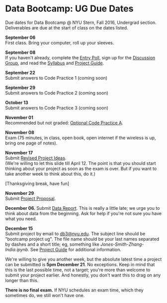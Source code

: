 # Data Bootcamp:  UG Due Dates

Due dates for Data Bootcamp @ NYU Stern, Fall 2016, Undergrad section.  Deliverables are due at the start of class on the dates listed.

**September 06** <br> First class.  Bring your computer, roll up your sleeves.

**September 08** <br> If you haven't already, complete the [Entry Poll](https://docs.google.com/forms/d/e/1FAIpQLSdiVdav2f6RFCiopp3MGHZRX6PKR5MA77z2NrFrdXV8eFFgaQ/viewform), sign up for the [Discussion Group](piazza.com/nyu/fall2016/econub0232), and read the [Syllabus](https://github.com/NYUDataBootcamp/Materials/blob/master/Documents/bootcamp_syllabus.pdf) and [Project Guide](https://github.com/NYUDataBootcamp/Materials/blob/master/Documents/bootcamp_project.pdf).

**September 22** <br> Submit answers to Code Practice 1 (coming soon) <!-- [Code Practice #1](https://github.com/NYUDataBootcamp/Materials/blob/master/Documents/bootcamp_practice_1.pdf). -->

**September 29** <br> Submit answers to Code Practice 2 (coming soon) <!-- [Code Practice #2](https://github.com/NYUDataBootcamp/Materials/blob/master/Documents/bootcamp_practice_2.pdf). -->

**October 13** <br> Submit answers to Code Practice 3 (coming soon) <!-- [Code Practice #3](https://github.com/NYUDataBootcamp/Materials/blob/master/Documents/bootcamp_practice_3.pdf). -->

**November 01** <br> Recommended but not graded:  [Optional Code Practice A](https://github.com/NYUDataBootcamp/Materials/blob/master/Code/IPython/bootcamp_practice_a.ipynb).

**November 08** <br> Exam (75 minutes, in class, open book, open internet if the wireless is up, bring one page of notes).

**November 17** <br> Submit [Revised Project Ideas](https://github.com/NYUDataBootcamp/Materials/blob/master/Documents/bootcamp_project.pdf). <br> (We're willing to let this slide till April 12.  The point is that you should start thinking about your project as soon as the exam is over.  But if you want to take another week to think about this, do it.)

[Thanksgiving break, have fun]

**November 29** <br> Submit [Project Proposal](https://github.com/NYUDataBootcamp/Materials/blob/master/Documents/bootcamp_project.pdf).

**December 06.** Submit [Data Report](https://github.com/NYUDataBootcamp/Materials/blob/master/Documents/bootcamp_project.pdf).  This is really a little late; we urge you to think about data from the beginning. Ask for help if you're not sure you have what you need.

**December 15** <br> Submit project by email to db3@nyu.edu. The subject line should be "bootcamp project ug".  The file name should be your last names separated by dashes and a short title;  eg, something like *Jones-Smith-Zhang-India.ipynb*. See [Project Guide](https://github.com/NYUDataBootcamp/Materials/blob/master/Documents/bootcamp_project.pdf) for additional information.

We're willing to give you another week, but the absolute latest time a project can be submitted is **5pm December 21**.  No exceptions.  Keep in mind that this is the last possible time, not a target; you're more than welcome to submit your project earlier.  And honestly, you don't want this to drag on any longer than this.

 **There is no final exam.** If NYU schedules an exam time, which they sometimes do, we still won't have one.

